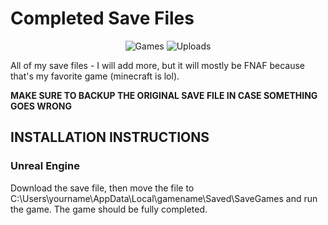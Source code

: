 # Completed Save Files

<p align="center">
  <img alt="Games" src="https://img.shields.io/badge/Games-1-green" />
  <img alt="Uploads" src="https://img.shields.io/badge/Uploads%3F-sometimes-yellow" />
</p>

All of my save files - I will add more, but it will mostly be FNAF because that's my favorite game (minecraft is lol).

**MAKE SURE TO BACKUP THE ORIGINAL SAVE FILE IN CASE SOMETHING GOES WRONG**

## INSTALLATION INSTRUCTIONS

### Unreal Engine

Download the save file, then move the file to C:\Users\yourname\AppData\Local\gamename\Saved\SaveGames and run the game. The game should be fully completed.

